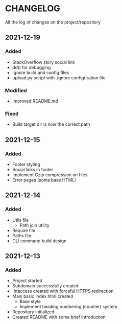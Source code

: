 # CHANGELOG #
All the log of changes on the project/repository

## 2021-12-19
### Added
- StackOverflow story social link
- dd() for debugging
- Ignore build and config files
- upload.py script with .ignore configuration file

### Modified
- Improved README.md

### Fixed
- Build target dir is now the correct path

## 2021-12-15

### Added
- Footer styling
- Social links in footer
- Implement Gzip compression on files
- Error pages (some base HTML)

## 2021-12-14

### Added
- Utils file
  - Path join utility
- Require file
- Paths file
- CLI command build design

## 2021-12-13

### Added
- Project started
- Subdomain successfully created
- .htaccess created with forceful HTTPS redirection
- Main basic index.html created
  - Base style
  - Implement heading numbering (counter) system
- Repository initialized
- Created README with some brief introduction
